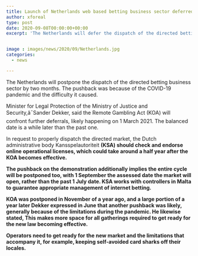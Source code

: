 ```yaml
---
title: Launch of Netherlands web based betting business sector deferred further
author: xforeal 
type: post
date: 2020-09-08T00:00:00+00:00
excerpt: 'The Netherlands will defer the dispatch of the directed betting business sector by two months '


image : images/news/2020/09/Netherlands.jpg
categories:
  - news

---
```

The Netherlands will postpone the dispatch of the directed betting business sector by two months. The pushback was because of the COVID-19 pandemic and the difficulty it caused.<span data-ccp-props="{" /> 

Minister for Legal Protection of the Ministry of Justice and Security,â¯Sander Dekker, said the Remote Gambling Act (KOA) will confront further deferrals, likely happening on 1 March 2021. The balanced date is a while later than the past one.<span data-ccp-props="{" /> 

In request to <span data-contrast="auto">properly dispatch the directed market, the Dutch administrative body </span><span data-contrast="auto">Kansspelautoriteit <strong />(KSA) should check and endorse online operational licenses, which could take around a half year after the KOA becomes effective. </span>

The pushback on the demonstration additionally implies the entire cycle will be postponed too, with 1 September the assessed date the market will open, rather than the past 1 July date. KSA works with controllers in Malta to guarantee appropriate management of internet betting.<span data-ccp-props="{" /> 

<span data-contrast="auto">KOA was postponed in November of a year ago, and a large portion of a year later Dekker expressed in June that another pushback was likely, generally because of the limitations during the pandemic. He likewise stated, This makes more space for all gatherings required to get ready for the new law becoming effective. </span>

Operators need to get ready for the new market and the limitations that accompany it, for example, keeping self-avoided card sharks off their locales.<span data-ccp-props="{" />
